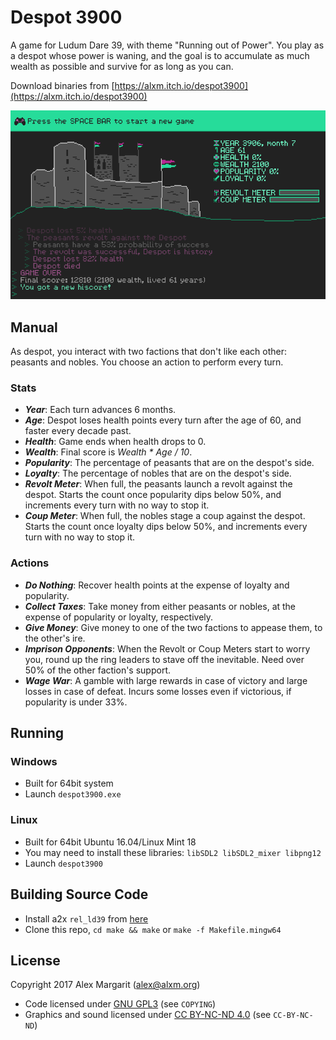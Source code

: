 # Despot 3900

A game for Ludum Dare 39, with theme "Running out of Power". You play as a despot whose power is waning, and the goal is to accumulate as much wealth as possible and survive for as long as you can.

Download binaries from [https://alxm.itch.io/despot3900](https://alxm.itch.io/despot3900)

![Screenshot](./screenshots/Despot-3900-00001.png "Screenshot")

## Manual

As despot, you interact with two factions that don't like each other: peasants and nobles. You choose an action to perform every turn.

### Stats

* ***Year***: Each turn advances 6 months.
* ***Age***: Despot loses health points every turn after the age of 60, and faster every decade past.
* ***Health***: Game ends when health drops to 0.
* ***Wealth***: Final score is *Wealth * Age / 10*.
* ***Popularity***: The percentage of peasants that are on the despot's side.
* ***Loyalty***: The percentage of nobles that are on the despot's side.
* ***Revolt Meter***: When full, the peasants launch a revolt against the despot. Starts the count once popularity dips below 50%, and increments every turn with no way to stop it.
* ***Coup Meter***: When full, the nobles stage a coup against the despot. Starts the count once loyalty dips below 50%, and increments every turn with no way to stop it.

### Actions

* ***Do Nothing***: Recover health points at the expense of loyalty and popularity.
* ***Collect Taxes***: Take money from either peasants or nobles, at the expense of popularity or loyalty, respectively.
* ***Give Money***: Give money to one of the two factions to appease them, to the other's ire.
* ***Imprison Opponents***: When the Revolt or Coup Meters start to worry you, round up the ring leaders to stave off the inevitable. Need over 50% of the other faction's support.
* ***Wage War***: A gamble with large rewards in case of victory and large losses in case of defeat. Incurs some losses even if victorious, if popularity is under 33%.

## Running

### Windows

* Built for 64bit system
* Launch `despot3900.exe`

### Linux

* Built for 64bit Ubuntu 16.04/Linux Mint 18
* You may need to install these libraries: `libSDL2 libSDL2_mixer libpng12`
* Launch `despot3900`

## Building Source Code

* Install a2x `rel_ld39` from [here](https://github.com/alxm/a2x/tree/rel_ld39)
* Clone this repo, `cd make && make` or `make -f Makefile.mingw64`

## License

Copyright 2017 Alex Margarit (alex@alxm.org)

* Code licensed under [GNU GPL3](https://www.gnu.org/licenses/gpl.html) (see `COPYING`)
* Graphics and sound licensed under [CC BY-NC-ND 4.0](https://creativecommons.org/licenses/by-nc-nd/4.0/) (see `CC-BY-NC-ND`)
